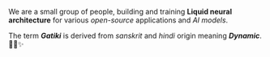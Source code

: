 We are a small group of people, 
building and training **Liquid neural architecture** for various _*open-source*_ applications and *AI models*.

The term ***Gatiki*** is derived from *sanskrit* and *hindi* origin meaning ***Dynamic***.
💫👾✨️
